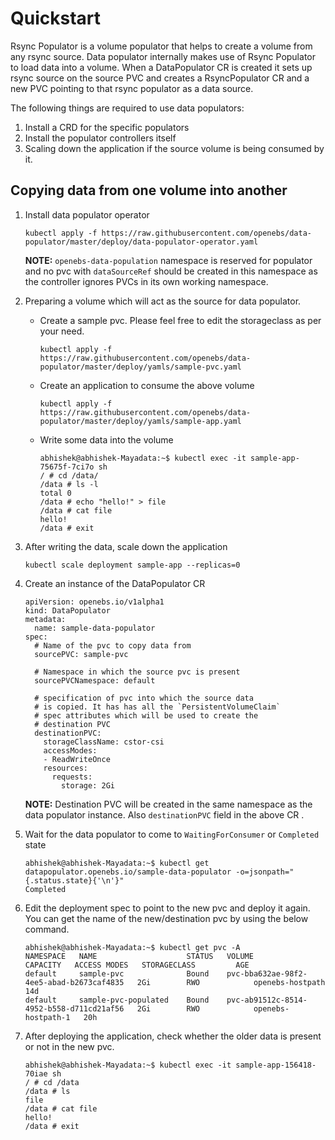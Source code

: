 # Quickstart

Rsync Populator is a volume populator that helps to create a volume from any rsync source. Data populator internally makes use of Rsync Populator to load data into a volume. When a DataPopulator CR is created it sets up rsync source on the source PVC and creates a RsyncPopulator CR and a new PVC pointing to that rsync populator as a data source.

The following things are required to use data populators:
1. Install a CRD for the specific populators
2. Install the populator controllers itself
3. Scaling down the application if the source volume is being consumed by it.

## Copying data from one volume into another

1. Install data populator operator

    ```console
    kubectl apply -f https://raw.githubusercontent.com/openebs/data-populator/master/deploy/data-populator-operator.yaml
    ```
    **NOTE:** `openebs-data-population` namespace is reserved for populator and no pvc with `dataSourceRef` should be created in this namespace as the controller ignores PVCs in its own working namespace.

2. Preparing a volume which will act as the source for data populator.
    - Create a sample pvc. Please feel free to edit the storageclass as per your need.
        ```console
        kubectl apply -f https://raw.githubusercontent.com/openebs/data-populator/master/deploy/yamls/sample-pvc.yaml
       ```  
    - Create an application to consume the above volume
        ```console
        kubectl apply -f https://raw.githubusercontent.com/openebs/data-populator/master/deploy/yamls/sample-app.yaml
        ```
    - Write some data into the volume
        ```console
        abhishek@abhishek-Mayadata:~$ kubectl exec -it sample-app-75675f-7ci7o sh
        / # cd /data/
        /data # ls -l
        total 0
        /data # echo "hello!" > file
        /data # cat file
        hello!
        /data # exit
        ```
      
3. After writing the data, scale down the application
    ```console
   kubectl scale deployment sample-app --replicas=0
   ```

4. Create an instance of the DataPopulator CR
    ```console
    apiVersion: openebs.io/v1alpha1
    kind: DataPopulator
    metadata:
      name: sample-data-populator
    spec:
      # Name of the pvc to copy data from
      sourcePVC: sample-pvc
    
      # Namespace in which the source pvc is present
      sourcePVCNamespace: default
    
      # specification of pvc into which the source data
      # is copied. It has has all the `PersistentVolumeClaim`
      # spec attributes which will be used to create the 
      # destination PVC
      destinationPVC:
        storageClassName: cstor-csi
        accessModes:
        - ReadWriteOnce
        resources:
          requests:
            storage: 2Gi
   ```
   
   **NOTE:** Destination PVC will be created in the same namespace as the data populator instance. Also `destinationPVC` field in the above CR .
   
5. Wait for the data populator to come to `WaitingForConsumer` or `Completed` state
    ```console
    abhishek@abhishek-Mayadata:~$ kubectl get datapopulator.openebs.io/sample-data-populator -o=jsonpath="{.status.state}{'\n'}"
    Completed
   ```
   
6. Edit the deployment spec to point to the new pvc and deploy it again. You can get the name of the new/destination pvc by using the below command.
    ```console
   abhishek@abhishek-Mayadata:~$ kubectl get pvc -A
   NAMESPACE   NAME                    STATUS   VOLUME                                     CAPACITY   ACCESS MODES   STORAGECLASS         AGE
   default     sample-pvc              Bound    pvc-bba632ae-98f2-4ee5-abad-b2673caf4835   2Gi        RWO            openebs-hostpath     14d
   default     sample-pvc-populated    Bound    pvc-ab91512c-8514-4952-b558-d711cd21af56   2Gi        RWO            openebs-hostpath-1   20h
   ```

7. After deploying the application, check whether the older data is present or not in the new pvc.
    ```console
    abhishek@abhishek-Mayadata:~$ kubectl exec -it sample-app-156418-70iae sh
    / # cd /data
    /data # ls
    file
    /data # cat file
    hello!
    /data # exit
   ```
